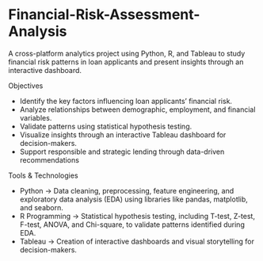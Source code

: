 # Financial-Risk-Assessment-Analysis
A cross-platform analytics project using Python, R, and Tableau to study financial risk patterns in loan applicants and present insights through an interactive dashboard.


 Objectives

* Identify the key factors influencing loan applicants’ financial risk.  
* Analyze relationships between demographic, employment, and financial variables.  
* Validate patterns using statistical hypothesis testing.  
* Visualize insights through an interactive Tableau dashboard for decision-makers.  
* Support responsible and strategic lending through data-driven recommendations

Tools & Technologies
* Python → Data cleaning, preprocessing, feature engineering, and exploratory data analysis (EDA) using libraries like pandas, matplotlib, and seaborn.  
* R Programming → Statistical hypothesis testing, including T-test, Z-test, F-test, ANOVA, and Chi-square, to validate patterns identified during EDA.  
* Tableau → Creation of interactive dashboards and visual storytelling for decision-makers.
